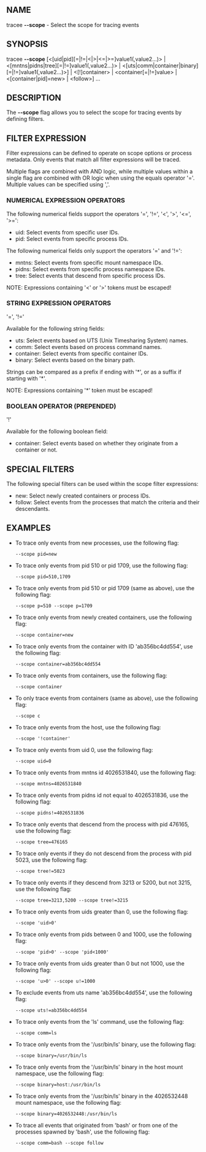 
## NAME

tracee **--scope** - Select the scope for tracing events

## SYNOPSIS

tracee **--scope** [\<[uid|pid][=|!=|\<|\>|\<=|\>=]value1(,value2...)\> | \<[mntns|pidns|tree][=|!=]value1(,value2...)\> | \<[uts|comm|container|binary][=|!=]value1(,value2...)\>] | \<[!]container\> | \<container[=|!=]value\> | \<[container|pid]=new\> | \<follow\>]  ...

## DESCRIPTION

The **--scope** flag allows you to select the scope for tracing events by defining filters.

## FILTER EXPRESSION

Filter expressions can be defined to operate on scope options or process metadata. Only events that match all filter expressions will be traced.

Multiple flags are combined with AND logic, while multiple values within a single flag are combined with OR logic when using the equals operator '='. Multiple values can be specified using ','.

### NUMERICAL EXPRESSION OPERATORS

The following numerical fields support the operators '=', '!=', '<', '>', '<=', '>=':

- uid: Select events from specific user IDs.
- pid: Select events from specific process IDs.

The following numerical fields only support the operators '=' and '!=':

- mntns: Select events from specific mount namespace IDs.
- pidns: Select events from specific process namespace IDs.
- tree: Select events that descend from specific process IDs.

NOTE: Expressions containing '\<' or '\>' tokens must be escaped!

### STRING EXPRESSION OPERATORS

'=', '!='

Available for the following string fields:

- uts: Select events based on UTS (Unix Timesharing System) names.
- comm: Select events based on process command names.
- container: Select events from specific container IDs.
- binary: Select events based on the binary path.

Strings can be compared as a prefix if ending with '\*', or as a suffix if starting with '\*'.

NOTE: Expressions containing '\*' token must be escaped!

### BOOLEAN OPERATOR (PREPENDED)

'!'

Available for the following boolean field:

- container: Select events based on whether they originate from a container or not.

## SPECIAL FILTERS

The following special filters can be used within the scope filter expressions:

- new: Select newly created containers or process IDs.
- follow: Select events from the processes that match the criteria and their descendants.

## EXAMPLES

- To trace only events from new processes, use the following flag:

  ```console
  --scope pid=new
  ```

- To trace only events from pid 510 or pid 1709, use the following flag:

  ```console
  --scope pid=510,1709
  ```

- To trace only events from pid 510 or pid 1709 (same as above), use the following flag:

  ```console
  --scope p=510 --scope p=1709
  ```

- To trace only events from newly created containers, use the following flag:

  ```console
  --scope container=new
  ```

- To trace only events from the container with ID 'ab356bc4dd554', use the following flag:

  ```console
  --scope container=ab356bc4dd554
  ```

- To trace only events from containers, use the following flag:

  ```console
  --scope container
  ```

- To only trace events from containers (same as above), use the following flag:

  ```console
  --scope c
  ```

- To trace only events from the host, use the following flag:

  ```console
  --scope '!container'
  ```

- To trace only events from uid 0, use the following flag:

  ```console
  --scope uid=0
  ```

- To trace only events from mntns id 4026531840, use the following flag:

  ```console
  --scope mntns=4026531840
  ```

- To trace only events from pidns id not equal to 4026531836, use the following flag:

  ```console
  --scope pidns!=4026531836
  ```

- To trace only events that descend from the process with pid 476165, use the following flag:

  ```console
  --scope tree=476165
  ```

- To trace only events if they do not descend from the process with pid 5023, use the following flag:

  ```console
  --scope tree!=5023
  ```

- To trace only events if they descend from 3213 or 5200, but not 3215, use the following flag:

  ```console
  --scope tree=3213,5200 --scope tree!=3215
  ```

- To trace only events from uids greater than 0, use the following flag:

  ```console
  --scope 'uid>0'
  ```

- To trace only events from pids between 0 and 1000, use the following flag:

  ```console
  --scope 'pid>0' --scope 'pid<1000'
  ```

- To trace only events from uids greater than 0 but not 1000, use the following flag:

  ```console
  --scope 'u>0' --scope u!=1000
  ```

- To exclude events from uts name 'ab356bc4dd554', use the following flag:

  ```console
  --scope uts!=ab356bc4dd554
  ```

- To trace only events from the 'ls' command, use the following flag:

  ```console
  --scope comm=ls
  ```

- To trace only events from the '/usr/bin/ls' binary, use the following flag:

  ```console
  --scope binary=/usr/bin/ls
  ```

- To trace only events from the '/usr/bin/ls' binary in the host mount namespace, use the following flag:

  ```console
  --scope binary=host:/usr/bin/ls
  ```

- To trace only events from the '/usr/bin/ls' binary in the 4026532448 mount namespace, use the following flag:

  ```console
  --scope binary=4026532448:/usr/bin/ls
  ```

- To trace all events that originated from 'bash' or from one of the processes spawned by 'bash', use the following flag:

  ```console
  --scope comm=bash --scope follow
  ```
